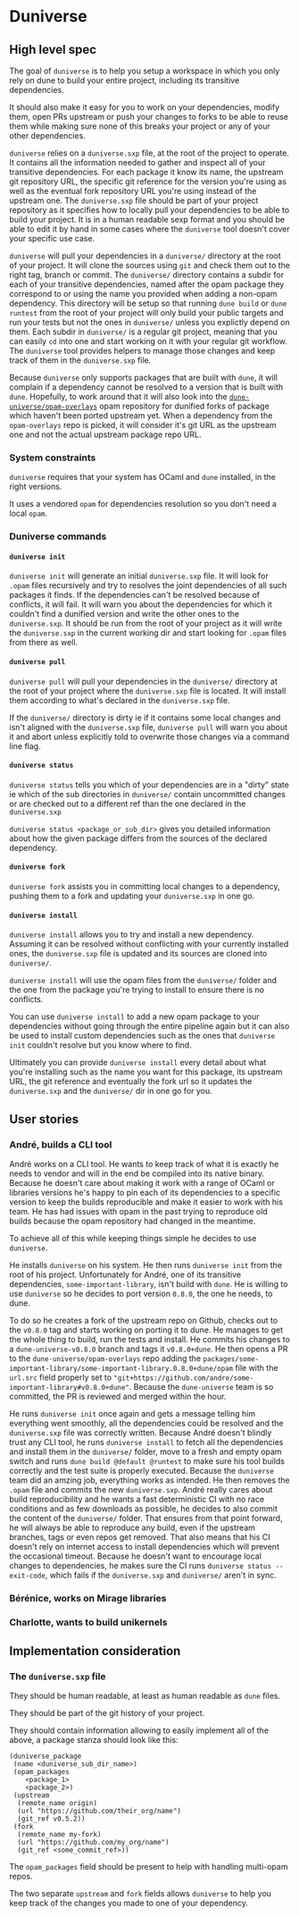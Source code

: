 # Duniverse

## High level spec

The goal of `duniverse` is to help you setup a workspace in which you only rely on dune to build
your entire project, including its transitive dependencies.

It should also make it easy for you to work on your dependencies, modify them, open PRs upstream
or push your changes to forks to be able to reuse them while making sure none of this breaks your
project or any of your other dependencies.

`duniverse` relies on a `duniverse.sxp` file, at the root of the project to operate. It contains
all the information needed to gather and inspect all of your transitive dependencies.
For each package it know its name, the upstream git repository URL, the specific git reference
for the version you're using as well as the eventual fork repository URL you're using instead of
the upstream one.
The `duniverse.sxp` file should be part of your project repository as it specifies how to locally
pull your dependencies to be able to build your project.
It is in a human readable sexp format and you should be able to edit it by hand in some cases where
the `duniverse` tool doesn't cover your specific use case.

`duniverse` will pull your dependencies in a `duniverse/` directory at the root of your project.
It will clone the sources using `git` and check them out to the right tag, branch or commit. 
The `duniverse/` directory contains a subdir for each of your transitive dependencies, named after
the opam package they correspond to or using the name you provided when adding a non-opam
dependency.
This directory will be setup so that running `dune build` or `dune runtest` from the root of your
project will only build your public targets and run your tests but not the ones in `duniverse/`
unless you explictly depend on them.
Each subdir in `duniverse/` is a regular git project, meaning that you can easily `cd` into one
and start working on it with your regular git workflow. The `duniverse` tool provides helpers to
manage those changes and keep track of them in the `duniverse.sxp` file.

Because `duniverse` only supports packages that are built with `dune`, it will complain if a
dependency cannot be resolved to a version that is built with `dune`. Hopefully, to work around
that it will also look into the [`dune-universe/opam-overlays`]() opam repository for dunified
forks of package which haven't been ported upstream yet. When a dependency from the `opam-overlays`
repo is picked, it will consider it's git URL as the upstream one and not the actual upstream
package repo URL.

### System constraints

`duniverse` requires that your system has OCaml and `dune` installed, in the right versions.

It uses a vendored `opam` for dependencies resolution so you don't need a local `opam`.

### Duniverse commands

#### `duniverse init`

`duniverse init` will generate an initial `duniverse.sxp` file.
It will look for `.opam` files recursively and try to resolves the joint dependencies of all such
packages it finds. If the dependencies can't be resolved because of conflicts, it will fail.
It will warn you about the dependencies for which it couldn't find a dunified version and write the
other ones to the `duniverse.sxp`.
It should be run from the root of your project as it will write the `duniverse.sxp` in the current
working dir and start looking for `.opam` files from there as well.

#### `duniverse pull`

`duniverse pull` will pull your dependencies in the `duniverse/` directory at the root of your
project where the `duniverse.sxp` file is located. It will install them according to what's declared
in the `duniverse.sxp` file.

If the `duniverse/` directory is dirty ie if it contains some local changes and isn't aligned with
the `duniverse.sxp` file, `duniverse pull` will warn you about it and abort unless explicitly told
to overwrite those changes via a command line flag.

#### `duniverse status`

`duniverse status` tells you which of your dependencies are in a "dirty" state ie which of the
sub directories in `duniverse/` contain uncommitted changes or are checked out to a different ref
than the one declared in the `duniverse.sxp`

`duniverse status <package_or_sub_dir>` gives you detailed information about how the given package
differs from the sources of the declared dependency.

#### `duniverse fork`

`duniverse fork` assists you in committing local changes to a dependency, pushing them to a fork and
updating your `duniverse.sxp` in one go.

#### `duniverse install`

`duniverse install` allows you to try and install a new dependency. Assuming it can be resolved
without conflicting with your currently installed ones, the `duniverse.sxp` file is updated and its
sources are cloned into `duniverse/`.

`duniverse install` will use the opam files from the `duniverse/` folder and the one from the
package you're trying to install to ensure there is no conflicts.

You can use `duniverse install` to add a new opam package to your dependencies without going through
the entire pipeline again but it can also be used to install custom dependencies such as the ones
that `duniverse init` couldn't resolve but you know where to find.

Ultimately you can provide `duniverse install` every detail about what you're installing such as the
name you want for this package, its upstream URL, the git reference and eventually the fork url so
it updates the `duniverse.sxp` and the `duniverse/` dir in one go for you.

## User stories

### André, builds a CLI tool

André works on a CLI tool. He wants to keep track of what it is exactly he needs to vendor and will
in the end be compiled into its native binary. Because he doesn't care about making it work with a
range of OCaml or libraries versions he's happy to pin each of its dependencies to a specific version
to keep the builds reproducible and make it easier to work with his team. He has had issues with
opam in the past trying to reproduce old builds because the opam repository had changed in the
meantime.

To achieve all of this while keeping things simple he decides to use `duniverse`.

He installs `duniverse` on his system. He then runs `duniverse init` from the root of his project.
Unfortunately for André, one of its transitive dependencies, `some-important-library`, isn't build
with `dune`. He is willing to use `duniverse` so he decides to port version `0.8.0`, the one he
needs, to dune.

To do so he creates a fork of the upstream repo on Github, checks out to the `v0.8.0` tag and starts
working on porting it to dune. He manages to get the whole thing to build, run the tests and
install. He commits his changes to a `dune-universe-v0.8.0` branch and tags it `v0.8.0+dune`.
He then opens a PR to the `dune-universe/opam-overlays` repo adding the
`packages/some-important-library/some-important-library.0.8.0+dune/opam` file with the `url.src`
field properly set to `"git+https://github.com/andre/some-important-library#v0.8.0+dune"`.
Because the `dune-universe` team is so committed, the PR is reviewed and merged within the hour.

He runs `duniverse init` once again and gets a message telling him everything went smoothly, all the
dependencies could be resolved and the `duniverse.sxp` file was correctly written. Because André
doesn't blindly trust any CLI tool, he runs `duniverse install` to fetch all the dependencies and
install them in the `duniverse/` folder, move to a fresh and empty opam switch and runs
`dune build @default @runtest` to make sure his tool builds correctly and the test suite is properly
executed. Because the `duniverse` team did an amzing job, everything works as intended.
He then removes the `.opam` file and commits the new `duniverse.sxp`. André really cares about build
reproducibility and he wants a fast deterministic CI with no race conditions and as few downloads as
possible, he decides to also commit the content of the `duniverse/` folder. That ensures from that
point forward, he will always be able to reproduce any build, even if the upstream branches, tags or
even repos get removed. That also means that his CI doesn't rely on internet access to install
dependencies which will prevent the occasional timeout. Because he doesn't want to encourage local
changes to dependencies, he makes sure the CI runs `duniverse status --exit-code`, which fails if
the `duniverse.sxp` and `duniverse/` aren't in sync.

### Bérénice, works on Mirage libraries

### Charlotte, wants to build unikernels

## Implementation consideration

### The `duniverse.sxp` file

They should be human readable, at least as human readable as `dune` files.

They should be part of the git history of your project.

They should contain information allowing to easily implement all of the above, a package stanza should
look like this:
```
(duniverse_package
 (name <duniverse_sub_dir_name>)
 (opam_packages
    <package_1>
    <package_2>)
 (upstream
  (remote_name origin)
  (url "https://github.com/their_org/name")
  (git_ref v0.5.2))
 (fork
  (remote_name my-fork)
  (url "https://github.com/my_org/name")
  (git_ref <some_commit_ref>))
```

The `opam_packages` field should be present to help with handling multi-opam repos.

The two separate `upstream` and `fork` fields allows `duniverse` to help you keep track
of the changes you made to one of your dependency.
